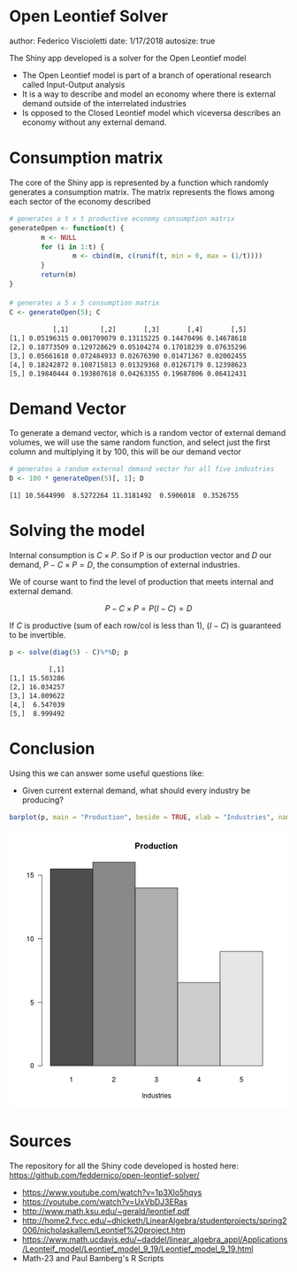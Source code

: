 Open Leontief Solver
========================================================
author: Federico Viscioletti 
date: 1/17/2018
autosize: true


The Shiny app developed is a solver for the Open Leontief model

- The Open Leontief model is part of a branch of operational research called Input-Output analysis
- It is a way to describe and model an economy where there is external demand outside of the interrelated industries
- Is opposed to the Closed Leontief model which viceversa describes an economy without any external demand.


Consumption matrix
========================================================

The core of the Shiny app is represented by a function which randomly generates a consumption matrix. The matrix represents the flows among each sector of the economy described


```r
# generates a t x t productive economy consumption matrix
generateOpen <- function(t) {
        m <- NULL
        for (i in 1:t) {
                m <- cbind(m, c(runif(t, min = 0, max = (1/t))))
        }
        return(m)
}

# generates a 5 x 5 consumption matrix
C <- generateOpen(5); C
```

```
           [,1]        [,2]       [,3]       [,4]       [,5]
[1,] 0.05196315 0.001709079 0.13115225 0.14470496 0.14678618
[2,] 0.18773509 0.129728629 0.05104274 0.17018239 0.07635296
[3,] 0.05661618 0.072484933 0.02676390 0.01471367 0.02002455
[4,] 0.18242872 0.108715813 0.01329368 0.01267179 0.12398623
[5,] 0.19840444 0.193807618 0.04263355 0.19687806 0.06412431
```


Demand Vector
========================================================

To generate a demand vector, which is a random vector of external demand volumes, we will use the same random function, and select just the first column and multiplying it by 100, this will be our demand vector  


```r
# generates a random external demand vector for all five industries
D <- 100 * generateOpen(5)[, 1]; D
```

```
[1] 10.5644990  8.5272264 11.3181492  0.5906018  0.3526755
```

Solving the model
========================================================

Internal consumption is $C \times P$. So if P is our production vector and $D$ our demand, $P - C \times P = D$, the consumption of external industries.

We of course want to find the level of production that meets internal and external demand.

$$P - C \times P = P (I - C) = D$$

If $C$ is productive (sum of each row/col is less than 1), $(I - C)$ is guaranteed to be invertible.


```r
p <- solve(diag(5) - C)%*%D; p
```

```
          [,1]
[1,] 15.503286
[2,] 16.034257
[3,] 14.009622
[4,]  6.547039
[5,]  8.999492
```

Conclusion
========================================================

Using this we can answer some useful questions like: 

 - Given current external demand, what should every industry be producing?


```r
barplot(p, main = "Production", beside = TRUE, xlab = "Industries", names.arg = c("1", "2", "3", "4", "5"), las = 1)
```

![plot of chunk unnamed-chunk-4](presentation-figure/unnamed-chunk-4-1.png)

Sources
========================================================

The repository for all the Shiny code developed is hosted here: https://github.com/feddernico/open-leontief-solver/

 - https://www.youtube.com/watch?v=1p3Xlo5hqys
 - https://youtube.com/watch?v=UxVbDJ3ERas
 - http://www.math.ksu.edu/~gerald/leontief.pdf
 - http://home2.fvcc.edu/~dhicketh/LinearAlgebra/studentprojects/spring2006/nicholaskallem/Leontief%20project.htm
 - https://www.math.ucdavis.edu/~daddel/linear_algebra_appl/Applications/Leonteif_model/Leontief_model_9_19/Leontief_model_9_19.html
 - Math-23 and Paul Bamberg's R Scripts

